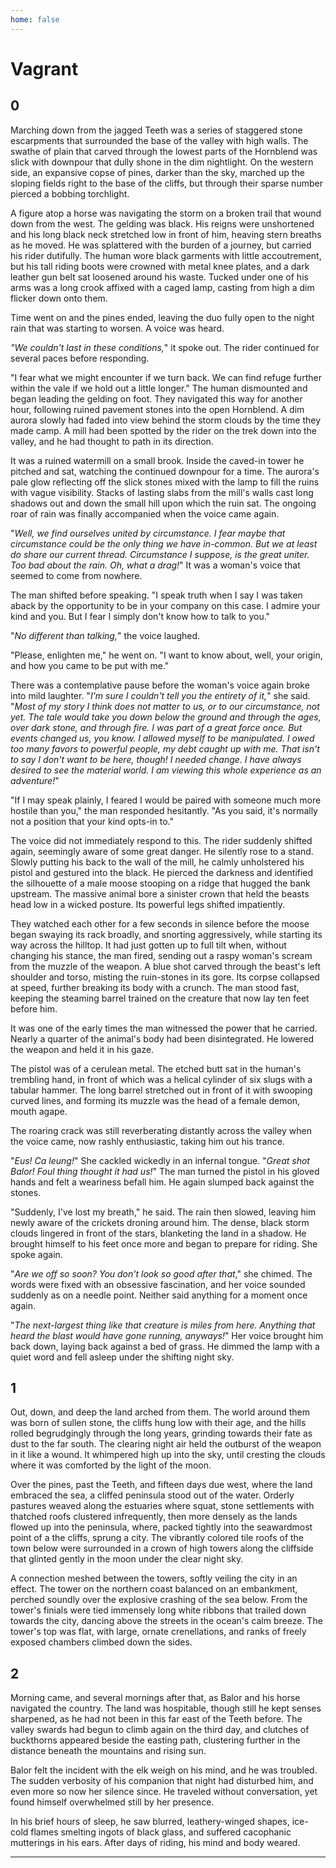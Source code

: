```yaml
---
home: false
---
```


# Vagrant

## 0

Marching down from the jagged Teeth was a series of staggered stone escarpments that surrounded the base of the valley with high walls. The swathe of plain that carved through the lowest parts of the Hornblend was slick with downpour that dully shone in the dim nightlight. On the western side, an expansive copse of pines, darker than the sky, marched up the sloping fields right to the base of the cliffs, but through their sparse number pierced a bobbing torchlight.

A figure atop a horse was navigating the storm on a broken trail that wound down from the west. The gelding was black. His reigns were unshortened and his long black neck stretched low in front of him, heaving stern breaths as he moved. He was splattered with the burden of a journey, but carried his rider dutifully. The human wore black garments with little accoutrement, but his tall riding boots were crowned with metal knee plates, and a dark leather gun belt sat loosened around his waste. Tucked under one of his arms was a long crook affixed with a caged lamp, casting from high a dim flicker down onto them.

Time went on and the pines ended, leaving the duo fully open to the night rain that was starting to worsen. A voice was heard.

*"We couldn't last in these conditions,*" it spoke out. The rider continued for several paces before responding.

"I fear what we might encounter if we turn back. We can find refuge further within the vale if we hold out a little longer." The human dismounted and began leading the gelding on foot. They navigated this way for another hour, following ruined pavement stones into the open Hornblend. A dim aurora slowly had faded into view behind the storm clouds by the time they made camp. A mill had been spotted by the rider on the trek down into the valley, and he had thought to path in its direction.

It was a ruined watermill on a small brook. Inside the caved-in tower he pitched and sat, watching the continued downpour for a time. The aurora's pale glow reflecting off the slick stones mixed with the lamp to fill the ruins with vague visibility. Stacks of lasting slabs from the mill's walls cast long shadows out and down the small hill upon which the ruin sat. The ongoing roar of rain was finally accompanied when the voice came again. 

"*Well, we find ourselves united by circumstance. I fear maybe that circumstance could be the only thing we have in-common. But we at least do share our current thread. Circumstance I suppose, is the great uniter. Too bad about the rain. Oh, what a drag!*" It was a woman's voice that seemed to come from nowhere.

The man shifted before speaking. "I speak truth when I say I was taken aback by the opportunity to be in your company on this case. I admire your kind and you. But I fear I simply don't know how to talk to you."

"*No different than talking,*" the voice laughed.

"Please, enlighten me," he went on. "I want to know about, well, your origin, and how you came to be put with me."

There was a contemplative pause before the woman's voice again broke into mild laughter. "*I'm sure I couldn't tell you the entirety of it,*" she said. "*Most of my story I think does not matter to us, or to our circumstance, not yet. The tale would take you down below the ground and through the ages, over dark stone, and through fire. I was part of a great force once. But events changed us, you know. I allowed myself to be manipulated. I owed too many favors to powerful people, my debt caught up with me. That isn't to say I don't want to be here, though! I needed change. I have always desired to see the material world. I am viewing this whole experience as an adventure!*"

"If I may speak plainly, I feared I would be paired with someone much more hostile than you," the man responded hesitantly. "As you said, it's normally not a position that your kind opts-in to."

The voice did not immediately respond to this. The rider suddenly shifted again, seemingly aware of some great danger. He silently rose to a stand. Slowly putting his back to the wall of the mill, he calmly unholstered his pistol and gestured into the black. He pierced the darkness and identified the silhouette of a male moose stooping on a ridge that hugged the bank upstream. The massive animal bore a sinister crown that held the beasts head low in a wicked posture. Its powerful legs shifted impatiently.

They watched each other for a few seconds in silence before the moose began swaying its rack broadly, and snorting aggressively, while starting its way across the hilltop. It had just gotten up to full tilt when, without changing his stance, the man fired, sending out a raspy woman's scream from the muzzle of the weapon. A blue shot carved through the beast's left shoulder and torso, misting the ruin-stones in its gore. Its corpse collapsed at speed, further breaking its body with a crunch. The man stood fast, keeping the steaming barrel trained on the creature that now lay ten feet before him.

It was one of the early times the man witnessed the power that he carried. Nearly a quarter of the animal's body had been disintegrated. He lowered the weapon and held it in his gaze. 

The pistol was of a cerulean metal. The etched butt sat in the human's trembling hand, in front of which was a helical cylinder of six slugs with a tabular hammer. The long barrel stretched out in front of it with swooping curved lines, and forming its muzzle was the head of a female demon, mouth agape.

The roaring crack was still reverberating distantly across the valley when the voice came, now rashly enthusiastic, taking him out his trance.

"*Eus! Ca leung!*" She cackled wickedly in an infernal tongue. "*Great shot Balor! Foul thing thought it had us!*" The man turned the pistol in his gloved hands and felt a weariness befall him. He again slumped back against the stones.

"Suddenly, I've lost my breath," he said. The rain then slowed, leaving him newly aware of the  crickets droning around him. The dense, black storm clouds lingered in front of the stars, blanketing the land in a shadow. He brought himself to his feet once more and began to prepare for riding. She spoke again.

"*Are we off so soon? You don't look so good after that*," she chimed. The words were fixed with an obsessive fascination, and her voice sounded suddenly as on a needle point. Neither said anything for a moment once again. 

"*The next-largest thing like that creature is miles from here. Anything that heard the blast would have gone running, anyways!*" Her voice brought him back down, laying back against a bed of grass. He dimmed the lamp with a quiet word and fell asleep under the shifting night sky.

## 1

Out, down, and deep the land arched from them. The world around them was born of sullen stone, the cliffs hung low with their age, and the hills rolled begrudgingly through the long years, grinding towards their fate as dust to the far south. The clearing night air held the outburst of the weapon in it like a wound. It whimpered high up into the sky, until cresting the clouds where it was comforted by the light of the moon. 

Over the pines, past the Teeth, and fifteen days due west, where the land embraced the sea, a cliffed peninsula stood out of the water. Orderly pastures weaved along the estuaries where squat, stone settlements with thatched roofs clustered infrequently, then more densely as the lands flowed up into the peninsula, where, packed tightly into the seawardmost point of a the cliffs, sprung a city. The vibrantly colored tile roofs of the town below were surrounded in a crown of high towers along the cliffside that glinted gently in the moon under the clear night sky.

A connection meshed between the towers, softly veiling the city in an effect. The tower on the northern coast balanced on an embankment, perched soundly over the explosive crashing of the sea below. From the tower's finials were tied immensely long white ribbons that trailed down towards the city, dancing above the streets in the ocean's calm breeze. The tower's top was flat, with large, ornate crenellations, and ranks of freely exposed chambers climbed down the sides.

## 2

Morning came, and several mornings after that, as Balor and his horse navigated the country. The land was hospitable, though still he kept senses sharpened, as he had not been in this far east of the Teeth before. The valley swards had begun to climb again on the third day, and clutches of buckthorns appeared beside the easting path, clustering further in the distance beneath the mountains and rising sun.

Balor felt the incident with the elk weigh on his mind, and he was troubled. The sudden verbosity of his companion that night had disturbed him, and even more so now her silence since. He traveled without conversation, yet found himself overwhelmed still by her presence.

In his brief hours of sleep, he saw blurred, leathery-winged shapes, ice-cold flames smelting ingots of black glass, and suffered cacophanic mutterings in his ears. After days of riding, his mind and body weared.

---

